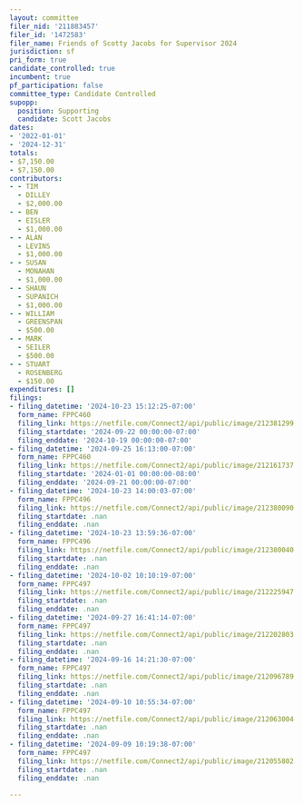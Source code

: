 ```yaml
---
layout: committee
filer_nid: '211883457'
filer_id: '1472583'
filer_name: Friends of Scotty Jacobs for Supervisor 2024
jurisdiction: sf
pri_form: true
candidate_controlled: true
incumbent: true
pf_participation: false
committee_type: Candidate Controlled
supopp:
  position: Supporting
  candidate: Scott Jacobs
dates:
- '2022-01-01'
- '2024-12-31'
totals:
- $7,150.00
- $7,150.00
contributors:
- - TIM
  - DILLEY
  - $2,000.00
- - BEN
  - EISLER
  - $1,000.00
- - ALAN
  - LEVINS
  - $1,000.00
- - SUSAN
  - MONAHAN
  - $1,000.00
- - SHAUN
  - SUPANICH
  - $1,000.00
- - WILLIAM
  - GREENSPAN
  - $500.00
- - MARK
  - SEILER
  - $500.00
- - STUART
  - ROSENBERG
  - $150.00
expenditures: []
filings:
- filing_datetime: '2024-10-23 15:12:25-07:00'
  form_name: FPPC460
  filing_link: https://netfile.com/Connect2/api/public/image/212381299
  filing_startdate: '2024-09-22 00:00:00-07:00'
  filing_enddate: '2024-10-19 00:00:00-07:00'
- filing_datetime: '2024-09-25 16:13:00-07:00'
  form_name: FPPC460
  filing_link: https://netfile.com/Connect2/api/public/image/212161737
  filing_startdate: '2024-01-01 00:00:00-08:00'
  filing_enddate: '2024-09-21 00:00:00-07:00'
- filing_datetime: '2024-10-23 14:00:03-07:00'
  form_name: FPPC496
  filing_link: https://netfile.com/Connect2/api/public/image/212380090
  filing_startdate: .nan
  filing_enddate: .nan
- filing_datetime: '2024-10-23 13:59:36-07:00'
  form_name: FPPC496
  filing_link: https://netfile.com/Connect2/api/public/image/212380040
  filing_startdate: .nan
  filing_enddate: .nan
- filing_datetime: '2024-10-02 10:10:19-07:00'
  form_name: FPPC497
  filing_link: https://netfile.com/Connect2/api/public/image/212225947
  filing_startdate: .nan
  filing_enddate: .nan
- filing_datetime: '2024-09-27 16:41:14-07:00'
  form_name: FPPC497
  filing_link: https://netfile.com/Connect2/api/public/image/212202803
  filing_startdate: .nan
  filing_enddate: .nan
- filing_datetime: '2024-09-16 14:21:30-07:00'
  form_name: FPPC497
  filing_link: https://netfile.com/Connect2/api/public/image/212096789
  filing_startdate: .nan
  filing_enddate: .nan
- filing_datetime: '2024-09-10 10:55:34-07:00'
  form_name: FPPC497
  filing_link: https://netfile.com/Connect2/api/public/image/212063004
  filing_startdate: .nan
  filing_enddate: .nan
- filing_datetime: '2024-09-09 10:19:38-07:00'
  form_name: FPPC497
  filing_link: https://netfile.com/Connect2/api/public/image/212055802
  filing_startdate: .nan
  filing_enddate: .nan

---
```

